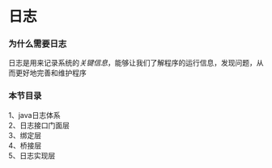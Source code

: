 # 日志
### 为什么需要日志
日志是用来记录系统的*关键信息*，能够让我们了解程序的运行信息，发现问题，从而更好地完善和维护程序

### 本节目录
1、java日志体系  
2、日志接口门面层  
3、绑定层  
4、桥接层  
5、日志实现层  

